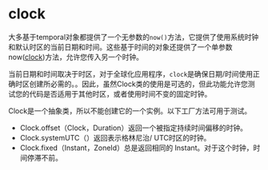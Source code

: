 # clock
大多基于temporal对象都提供了一个无参数的`now()`方法，它提供了使用系统时钟和默认时区的当前日期和时间。这些基于时间的对象还提供了一个单参数now([clock](https://docs.oracle.com/javase/8/docs/api/java/time/Clock.html))方法，允许您传入另一个时钟。

当前日期和时间取决于时区，对于全球化应用程序，`clock`是确保日期/时间使用正确时区创建所必需的。。因此，虽然Clock类的使用是可选的，但此功能允许您测试您的代码是否适用于其他时区，或者使用时间不变的固定时钟。

Clock是一个抽象类，所以不能创建它的一个实例。以下工厂方法可用于测试。

* Clock.offset（Clock，Duration）返回一个被指定持续时间偏移的时钟。
* Clock.systemUTC（）返回表示格林尼治/ UTC时区的时钟。
* Clock.fixed（Instant，ZoneId）总是返回相同的 Instant。对于这个时钟，时间停滞不前。